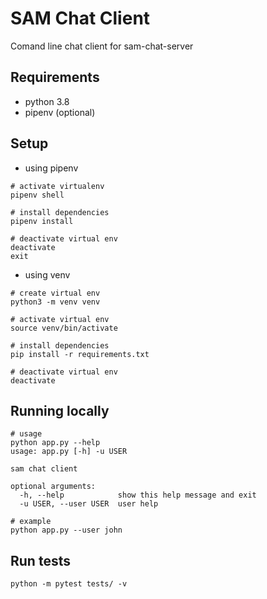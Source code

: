 # SAM Chat Client
Comand line chat client for sam-chat-server

## Requirements
- python 3.8
- pipenv (optional)

## Setup
- using pipenv
```
# activate virtualenv
pipenv shell

# install dependencies
pipenv install

# deactivate virtual env
deactivate
exit
```
- using venv
```
# create virtual env
python3 -m venv venv

# activate virtual env
source venv/bin/activate

# install dependencies
pip install -r requirements.txt

# deactivate virtual env
deactivate
```

## Running locally
```
# usage
python app.py --help
usage: app.py [-h] -u USER

sam chat client

optional arguments:
  -h, --help            show this help message and exit
  -u USER, --user USER  user help

# example
python app.py --user john
```

## Run tests
```
python -m pytest tests/ -v
```